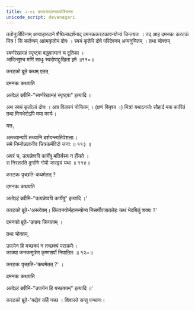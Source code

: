```yaml
---
title: २-०६ करटकदमनकयोश्चिन्ता
unicode_script: devanagari
---
```


ततोनुजीविनाम् अप्याहारदाने शैथिल्यदर्शनाद् दमनककरटकावन्योन्यं चिन्तयतः । तद् आह दमनकः करटकं मित्र ! किं कर्तव्यम् आत्मकृतोयं दोषः । स्वयं कृतेपि दोषे परिदेवनम् अप्यनुचितम् । तथा चोक्तम्

स्वर्णरेखामहं स्पृष्ट्वा बद्ध्वात्मानं च दूतिका ।  
आदित्सुश्च मणिं साधुः स्वदोषाद्दुःखिता इमे ॥११०॥

करटको ब्रूते कथम् एतत्

दमनकः कथयति

<div class="js_include" url="../../upakathAH/02-05_kandarpakEtuparivrAjakakathA/"  newLevelForH1="3" includeTitle="true"> </div>

अतोऽहं ब्रवीमि-"स्वर्णरेखामहं स्पृष्ट्वा" इत्यादि ॥  

अथ स्वयं कृतोऽयं दोषः । अत्र विलपनं नोचितम् । (क्षणं विमृश्य ।) मित्र! यथाऽनयोः सौहार्द मया कारितं तथा मित्रभेदोऽपि मया कार्यः।  

यतः,

अतथ्यान्यपि तथ्यानि दर्शयन्त्यतिपेशलाः।  
समे निम्नोन्नतानीव चित्रकर्मविदो जनाः ॥ ११३ ॥

अपरं च,
उत्पन्नेष्वपि कार्येषु मतिर्यस्य न हीयते ।  
स निस्तरति दुर्गाणि गोपी जारद्वयं यथा ॥ ११४॥  

करटकः पृच्छति-कथमेतत् ?

दमनकः कथयति

<div class="js_include" url="../../upakathAH/02-06_gOpIjAradvayakathA/"  newLevelForH1="3" includeTitle="true"> </div>

अतोऽहं ब्रवीमि-"उत्पन्नेष्वपि कार्येषु" इत्यादि ।'

करटको ब्रूते-'अस्त्वेवम्। किंत्वनयोर्महानन्योन्य निसर्गोपजातलेहः कथं भेदयितुं शक्यः ?'

दमनको ब्रूते-'उपायः क्रियताम् ।  

तथा चोक्तम्,

उपायेन हि यच्छक्यं न तच्छक्यं पराक्रमैः।  
काक्या कनकसूत्रेण कृष्णसर्पो निपातितः ॥ १२०॥

करटकः पृच्छति-'कथमेतत् ?' ।  

दमनकः कथयति

<div class="js_include" url="../../upakathAH/02-07_vAyasadampatIkathA/"  newLevelForH1="3" includeTitle="true"> </div>

अतोऽहं ब्रवीमि-"उपायेन हि यच्छक्यम्" इत्यादि ॥'

करटको ब्रूते-'यद्येवं तर्हि गच्छ । शिवास्ते सन्तु पन्थानः।
